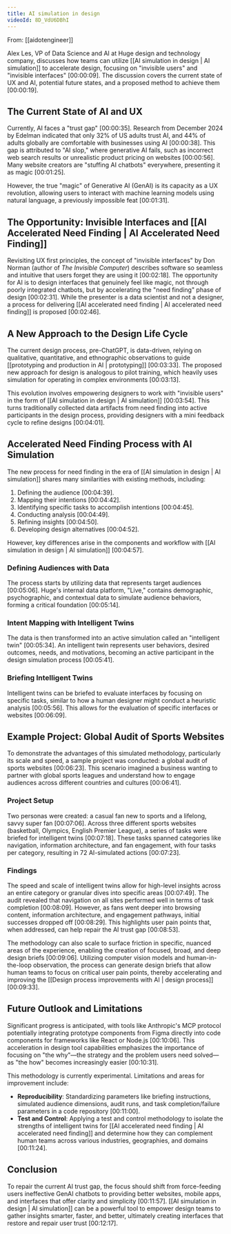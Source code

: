 ```yaml
---
title: AI simulation in design
videoId: 8D_VdU6DBhI
---
```


From: [[aidotengineer]] <br/> 

Alex Les, VP of Data Science and AI at Huge design and technology company, discusses how teams can utilize [[AI simulation in design | AI simulation]] to accelerate design, focusing on "invisible users" and "invisible interfaces" <a class="yt-timestamp" data-t="00:00:09">[00:00:09]</a>. The discussion covers the current state of UX and AI, potential future states, and a proposed method to achieve them <a class="yt-timestamp" data-t="00:00:19">[00:00:19]</a>.

## The Current State of AI and UX

Currently, AI faces a "trust gap" <a class="yt-timestamp" data-t="00:00:35">[00:00:35]</a>. Research from December 2024 by Edelman indicated that only 32% of US adults trust AI, and 44% of adults globally are comfortable with businesses using AI <a class="yt-timestamp" data-t="00:00:38">[00:00:38]</a>. This gap is attributed to "AI slop," where generative AI fails, such as incorrect web search results or unrealistic product pricing on websites <a class="yt-timestamp" data-t="00:00:56">[00:00:56]</a>. Many website creators are "stuffing AI chatbots" everywhere, presenting it as magic <a class="yt-timestamp" data-t="00:01:25">[00:01:25]</a>.

However, the true "magic" of Generative AI (GenAI) is its capacity as a UX revolution, allowing users to interact with machine learning models using natural language, a previously impossible feat <a class="yt-timestamp" data-t="00:01:31">[00:01:31]</a>.

## The Opportunity: Invisible Interfaces and [[AI Accelerated Need Finding | AI Accelerated Need Finding]]

Revisiting UX first principles, the concept of "invisible interfaces" by Don Norman (author of *The Invisible Computer*) describes software so seamless and intuitive that users forget they are using it <a class="yt-timestamp" data-t="00:02:18">[00:02:18]</a>. The opportunity for AI is to design interfaces that genuinely feel like magic, not through poorly integrated chatbots, but by accelerating the "need finding" phase of design <a class="yt-timestamp" data-t="00:02:31">[00:02:31]</a>. While the presenter is a data scientist and not a designer, a process for delivering [[AI accelerated need finding | AI accelerated need finding]] is proposed <a class="yt-timestamp" data-t="00:02:46">[00:02:46]</a>.

## A New Approach to the Design Life Cycle

The current design process, pre-ChatGPT, is data-driven, relying on qualitative, quantitative, and ethnographic observations to guide [[prototyping and production in AI | prototyping]] <a class="yt-timestamp" data-t="00:03:33">[00:03:33]</a>. The proposed new approach for design is analogous to pilot training, which heavily uses simulation for operating in complex environments <a class="yt-timestamp" data-t="00:03:13">[00:03:13]</a>.

This evolution involves empowering designers to work with "invisible users" in the form of [[AI simulation in design | AI simulation]] <a class="yt-timestamp" data-t="00:03:54">[00:03:54]</a>. This turns traditionally collected data artifacts from need finding into active participants in the design process, providing designers with a mini feedback cycle to refine designs <a class="yt-timestamp" data-t="00:04:01">[00:04:01]</a>.

## Accelerated Need Finding Process with AI Simulation

The new process for need finding in the era of [[AI simulation in design | AI simulation]] shares many similarities with existing methods, including:
1.  Defining the audience <a class="yt-timestamp" data-t="00:04:39">[00:04:39]</a>.
2.  Mapping their intentions <a class="yt-timestamp" data-t="00:04:42">[00:04:42]</a>.
3.  Identifying specific tasks to accomplish intentions <a class="yt-timestamp" data-t="00:04:45">[00:04:45]</a>.
4.  Conducting analysis <a class="yt-timestamp" data-t="00:04:49">[00:04:49]</a>.
5.  Refining insights <a class="yt-timestamp" data-t="00:04:50">[00:04:50]</a>.
6.  Developing design alternatives <a class="yt-timestamp" data-t="00:04:52">[00:04:52]</a>.

However, key differences arise in the components and workflow with [[AI simulation in design | AI simulation]] <a class="yt-timestamp" data-t="00:04:57">[00:04:57]</a>.

### Defining Audiences with Data
The process starts by utilizing data that represents target audiences <a class="yt-timestamp" data-t="00:05:06">[00:05:06]</a>. Huge's internal data platform, "Live," contains demographic, psychographic, and contextual data to simulate audience behaviors, forming a critical foundation <a class="yt-timestamp" data-t="00:05:14">[00:05:14]</a>.

### Intent Mapping with Intelligent Twins
The data is then transformed into an active simulation called an "intelligent twin" <a class="yt-timestamp" data-t="00:05:34">[00:05:34]</a>. An intelligent twin represents user behaviors, desired outcomes, needs, and motivations, becoming an active participant in the design simulation process <a class="yt-timestamp" data-t="00:05:41">[00:05:41]</a>.

### Briefing Intelligent Twins
Intelligent twins can be briefed to evaluate interfaces by focusing on specific tasks, similar to how a human designer might conduct a heuristic analysis <a class="yt-timestamp" data-t="00:05:56">[00:05:56]</a>. This allows for the evaluation of specific interfaces or websites <a class="yt-timestamp" data-t="00:06:09">[00:06:09]</a>.

## Example Project: Global Audit of Sports Websites

To demonstrate the advantages of this simulated methodology, particularly its scale and speed, a sample project was conducted: a global audit of sports websites <a class="yt-timestamp" data-t="00:06:23">[00:06:23]</a>. This scenario imagined a business wanting to partner with global sports leagues and understand how to engage audiences across different countries and cultures <a class="yt-timestamp" data-t="00:06:41">[00:06:41]</a>.

### Project Setup
Two personas were created: a casual fan new to sports and a lifelong, savvy super fan <a class="yt-timestamp" data-t="00:07:06">[00:07:06]</a>. Across three different sports websites (basketball, Olympics, English Premier League), a series of tasks were briefed for intelligent twins <a class="yt-timestamp" data-t="00:07:18">[00:07:18]</a>. These tasks spanned categories like navigation, information architecture, and fan engagement, with four tasks per category, resulting in 72 AI-simulated actions <a class="yt-timestamp" data-t="00:07:23">[00:07:23]</a>.

### Findings
The speed and scale of intelligent twins allow for high-level insights across an entire category or granular dives into specific areas <a class="yt-timestamp" data-t="00:07:49">[00:07:49]</a>. The audit revealed that navigation on all sites performed well in terms of task completion <a class="yt-timestamp" data-t="00:08:09">[00:08:09]</a>. However, as fans went deeper into browsing content, information architecture, and engagement pathways, initial successes dropped off <a class="yt-timestamp" data-t="00:08:29">[00:08:29]</a>. This highlights user pain points that, when addressed, can help repair the AI trust gap <a class="yt-timestamp" data-t="00:08:53">[00:08:53]</a>.

The methodology can also scale to surface friction in specific, nuanced areas of the experience, enabling the creation of focused, broad, and deep design briefs <a class="yt-timestamp" data-t="00:09:06">[00:09:06]</a>. Utilizing computer vision models and human-in-the-loop observation, the process can generate design briefs that allow human teams to focus on critical user pain points, thereby accelerating and improving the [[Design process improvements with AI | design process]] <a class="yt-timestamp" data-t="00:09:33">[00:09:33]</a>.

## Future Outlook and Limitations

Significant progress is anticipated, with tools like Anthropic's MCP protocol potentially integrating prototype components from Figma directly into code components for frameworks like React or Node.js <a class="yt-timestamp" data-t="00:10:06">[00:10:06]</a>. This acceleration in design tool capabilities emphasizes the importance of focusing on "the why"—the strategy and the problem users need solved—as "the how" becomes increasingly easier <a class="yt-timestamp" data-t="00:10:31">[00:10:31]</a>.

This methodology is currently experimental. Limitations and areas for improvement include:
*   **Reproducibility**: Standardizing parameters like briefing instructions, simulated audience dimensions, audit runs, and task completion/failure parameters in a code repository <a class="yt-timestamp" data-t="00:11:00">[00:11:00]</a>.
*   **Test and Control**: Applying a test and control methodology to isolate the strengths of intelligent twins for [[AI accelerated need finding | AI accelerated need finding]] and determine how they can complement human teams across various industries, geographies, and domains <a class="yt-timestamp" data-t="00:11:24">[00:11:24]</a>.

## Conclusion

To repair the current AI trust gap, the focus should shift from force-feeding users ineffective GenAI chatbots to providing better websites, mobile apps, and interfaces that offer clarity and simplicity <a class="yt-timestamp" data-t="00:11:57">[00:11:57]</a>. [[AI simulation in design | AI simulation]] can be a powerful tool to empower design teams to gather insights smarter, faster, and better, ultimately creating interfaces that restore and repair user trust <a class="yt-timestamp" data-t="00:12:17">[00:12:17]</a>.